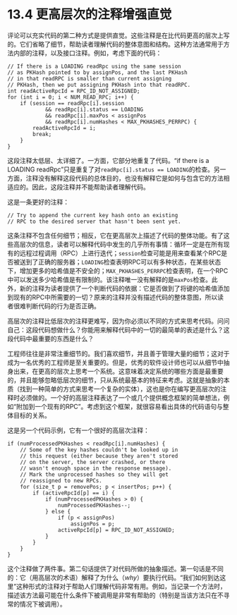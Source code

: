 # 13.4 更高层次的注释增强直觉

评论可以充实代码的第二种方式是提供直觉。这些注释是在比代码更高的层次上写的。它们省略了细节，帮助读者理解代码的整体意图和结构。这种方法通常用于方法内部的注释，以及接口注释。例如，考虑下面的代码：

```
// If there is a LOADING readRpc using the same session 
// as PKHash pointed to by assignPos, and the last PKHash 
// in that readRPC is smaller than current assigning 
// PKHash, then we put assigning PKHash into that readRPC. 
int readActiveRpcId = RPC_ID_NOT_ASSIGNED; 
for (int i = 0; i < NUM_READ_RPC; i++) {
    if (session == readRpc[i].session 
            && readRpc[i].status == LOADING 
            && readRpc[i].maxPos < assignPos 
            && readRpc[i].numHashes < MAX_PKHASHES_PERRPC) { 
        readActiveRpcId = i; 
        break;
    }
}
```

这段注释太低层、太详细了。一方面，它部分地重复了代码。“if there is a LOADING readRpc”只是重复了对`readRpc[i].status == LOADING`的检查。另一方面，注释没有解释这段代码的总体目的，也没有解释它是如何与包含它的方法相适应的。因此，这段注释并不能帮助读者理解代码。

这是一条更好的注释：

```
// Try to append the current key hash onto an existing 
// RPC to the desired server that hasn't been sent yet.
```

这条注释不包含任何细节；相反，它在更高层次上描述了代码的整体功能。有了这些高层次的信息，读者可以解释代码中发生的几乎所有事情：循环一定是在所有现有的远程过程调用（RPC）上进行迭代；`session`检查可能是用来查看某个RPC是否被送到了正确的服务器；`LOADING`检查表明RPC可以有多种状态，在某些状态下，增加更多的哈希值是不安全的；`MAX_PKHASHES_PERRPC`检查表明，在一个RPC中可以发送多少哈希值是有限制的。该注释唯一没有解释的是`maxPos`检查。此外，新的注释为读者提供了一个判断代码的依据：它是否做到了将键的哈希值添加到现有的RPC中所需要的一切？原来的注释并没有描述代码的整体意图，所以读者很难判断代码的行为是否正确。

高层次的注释比低层次的注释更难写，因为你必须以不同的方式来思考代码。问问自己：这段代码想做什么？你能用来解释代码中的一切的最简单的表述是什么？这段代码中最重要的东西是什么？

工程师往往是非常注重细节的。我们喜欢细节，并且善于管理大量的细节；这对于成为一名优秀的工程师是至关重要的。但是，优秀的软件设计师也可以从细节中抽身出来，在更高的层次上思考一个系统。这意味着决定系统的哪些方面是最重要的，并且能够忽略低层次的细节，只从系统最基本的特征来考虑。这就是抽象的本质（找到一种简单的方式来思考一个复杂的实体），这也是你在编写更高层次的注释时必须做的。一个好的高层注释表达了一个或几个提供概念框架的简单想法，例如“附加到一个现有的RPC”。考虑到这个框架，就很容易看出具体的代码语句与整体目标的关系。

这是另一个代码示例，它有一个很好的高层次注释：

```
if (numProcessedPKHashes < readRpc[i].numHashes) { 
    // Some of the key hashes couldn't be looked up in 
    // this request (either because they aren't stored 
    // on the server, the server crashed, or there 
    // wasn't enough space in the response message). 
    // Mark the unprocessed hashes so they will get 
    // reassigned to new RPCs.
    for (size_t p = removePos; p < insertPos; p++) {
        if (activeRpcId[p] == i) { 
            if (numProcessedPKHashes > 0) { 
                numProcessedPKHashes--; 
            } else { 
                if (p < assignPos) 
                    assignPos = p; 
                activeRpcId[p] = RPC_ID_NOT_ASSIGNED; 
            }
        }
    }
}
```

这个注释做了两件事。第二句话提供了对代码所做的抽象描述。第一句话是不同的：它（用高层次的术语）解释了为什么（_why_）要执行代码。“我们如何到达这里”这种形式的注释对于帮助人们理解代码非常有用。例如，当记录一个方法时，描述该方法最可能在什么条件下被调用是非常有帮助的（特别是当该方法只在不寻常的情况下被调用）。
